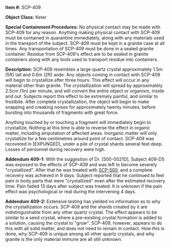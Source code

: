 **Item #:** SCP-409

**Object Class:** Keter

**Special Containment Procedures:** No physical contact may be made with SCP-409 for any reason. Anything making physical contact with SCP-409 must be contained in quarantine immediately, along with any materials used in the transport of the subject. SCP-409 must be kept in a granite case at all times. Any transportation of SCP-409 must be done in a sealed granite container. Residue from SCP-409's effect are to be sealed in granite containers along with any tools used to transport residue into containers.

**Description:** SCP-409 resembles a large quartz crystal approximately 1.5m (5ft) tall and 0.6m (2ft) wide. Any objects coming in contact with SCP-409 will begin to crystallize after three hours. This effect will occur in any material other than granite. The crystallization will spread by approximately 2.5cm (1in) per minute, and will convert the entire object or organism, inside and out. Subjects report this effect to be extremely painful, and similar to frostbite. After complete crystallization, the object will begin to make snapping and creaking noises for approximately twenty minutes, before bursting into thousands of fragments with great force.

Anything touched by or touching a fragment will immediately begin to crystallize. Nothing at this time is able to reverse the effect in organic matter, including amputation of affected areas. Inorganic matter will only crystallize for a few centimetres around point of contact. SCP-409 was recovered in \[EXPUNGED\], under a pile of crystal shards several feet deep. Losses of personnel during recovery were high.

**Addendum 409-1:** With the suggestion of Dr. \[500-0021D\], Subject 409-D5 was exposed to the effects of SCP-409 and was left to become severely "crystallized". After that he was treated with [SCP-500](/scp-500), and a complete recovery was achieved in 9 days. Subject reported that he continued to feel pain in body parts that were "crystallized" even after the estimated recovery time. Pain faded 13 days after subject was treated. It is unknown if the pain effect was psychological or real during the intervening 4 days.

**Addendum 409-2:** Extensive testing has yielded no information as to why the crystallization occurs. SCP-409 and the shards created by it are indistinguishable from any other quartz crystal. The effect appears to be similar to a seed crystal, where a pre-existing crystal formation is added to a solution, causing the crystal to "grow". SCP-409, however, appears to do this with all solid matter, and does not need to remain in contact. How this is done, why SCP-409 is unique among all other quartz crystals, and why granite is the only material immune are all still unknown.